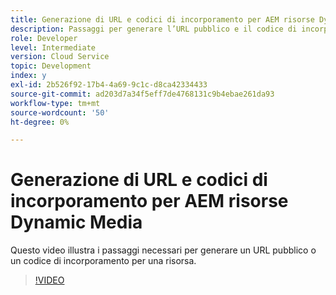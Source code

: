 ```yaml
---
title: Generazione di URL e codici di incorporamento per AEM risorse Dynamic Media
description: Passaggi per generare l’URL pubblico e il codice di incorporamento per una risorsa in Dynamic Media
role: Developer
level: Intermediate
version: Cloud Service
topic: Development
index: y
exl-id: 2b526f92-17b4-4a69-9c1c-d8ca42334433
source-git-commit: ad203d7a34f5eff7de4768131c9b4ebae261da93
workflow-type: tm+mt
source-wordcount: '50'
ht-degree: 0%

---
```


# Generazione di URL e codici di incorporamento per AEM risorse Dynamic Media

Questo video illustra i passaggi necessari per generare un URL pubblico o un codice di incorporamento per una risorsa.

>[!VIDEO](https://video.tv.adobe.com/v/335364?quality=9&learn=on)
